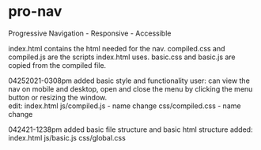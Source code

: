 # pro-nav
Progressive Navigation - Responsive - Accessible

index.html contains the html needed for the nav. compiled.css and compiled.js are the scripts index.html uses. basic.css and basic.js are copied from the compiled file.

04252021-0308pm
added basic style and functionality
user: can view the nav on mobile and desktop, open and close the menu by clicking the menu button or resizing the window.  
edit:
index.html
js/compiled.js - name change
css/compiled.css - name change

042421-1238pm
added basic file structure and basic html structure
added:
index.html
js/basic.js
css/global.css